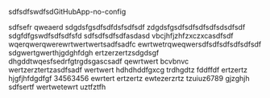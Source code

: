 sdfsdfswdfsdGitHubApp-no-config


sdfsefr
qweaerd
sdgdsfgsdfsdfdsfsdfsdf
zdgdsfgsdfsdfsdfsdfsdsdfsdf
sdgfdfgswdfsdfsdfsfd
sdfsdfsdfsdfasdasd
vbcjhfjzhfzxczxcasdfsdf
wqerqwerqwerewrtwertwertsadfsadfc
ewrtwetrqweqwersdfsdfsdfsdfsdfsdf
sdgwertgwerthjgdghfdgh
ertzerzertzsdgdsgf
dhgddtwqesfsedrfgtrgdsgascsadf
qewrtwert bcvbnvc
wertzerztertzasdfsadf
wertwert
hdhdhddfgxcg
trdhgdtz
fddffdf
ertzertz
hjgfjhfdgdfgf
34563456
ewrtert
ertzertz
ewtezerzrtz
tzuiuz6789
gjzghjh
sdfsertf
wertwetewrt
uztfztfh
